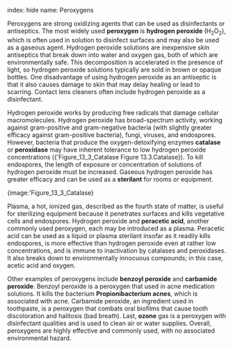 index: hide
name: Peroxygens

Peroxygens are strong oxidizing agents that can be used as disinfectants or antiseptics. The most widely used  **peroxygen** is  **hydrogen peroxide** (H<sub>2</sub>O<sub>2</sub>), which is often used in solution to disinfect surfaces and may also be used as a gaseous agent. Hydrogen peroxide solutions are inexpensive skin antiseptics that break down into water and oxygen gas, both of which are environmentally safe. This decomposition is accelerated in the presence of light, so hydrogen peroxide solutions typically are sold in brown or opaque bottles. One disadvantage of using hydrogen peroxide as an antiseptic is that it also causes damage to skin that may delay healing or lead to scarring. Contact lens cleaners often include hydrogen peroxide as a disinfectant.

Hydrogen peroxide works by producing free radicals that damage cellular macromolecules. Hydrogen peroxide has broad-spectrum activity, working against gram-positive and gram-negative bacteria (with slightly greater efficacy against gram-positive bacteria), fungi, viruses, and endospores. However, bacteria that produce the oxygen-detoxifying enzymes  **catalase** or  **peroxidase** may have inherent tolerance to low hydrogen peroxide concentrations ({'Figure_13_3_Catalase Figure 13.3.Catalase}). To kill endospores, the length of exposure or concentration of solutions of hydrogen peroxide must be increased. Gaseous hydrogen peroxide has greater efficacy and can be used as a  **sterilant** for rooms or equipment.


{image:'Figure_13_3_Catalase}
        

Plasma, a hot, ionized gas, described as the fourth state of matter, is useful for sterilizing equipment because it penetrates surfaces and kills vegetative cells and endospores. Hydrogen peroxide and  **peracetic acid**, another commonly used peroxygen, each may be introduced as a plasma. Peracetic acid can be used as a liquid or plasma sterilant insofar as it readily kills endospores, is more effective than hydrogen peroxide even at rather low concentrations, and is immune to inactivation by catalases and peroxidases. It also breaks down to environmentally innocuous compounds; in this case, acetic acid and oxygen.

Other examples of peroxygens include  **benzoyl peroxide** and  **carbamide peroxide**. Benzoyl peroxide is a peroxygen that used in acne medication solutions. It kills the bacterium  **Propionibacterium acnes**, which is associated with acne. Carbamide peroxide, an ingredient used in toothpaste, is a peroxygen that combats oral biofilms that cause tooth discoloration and halitosis (bad breath). Last,  **ozone** gas is a peroxygen with disinfectant qualities and is used to clean air or water supplies. Overall, peroxygens are highly effective and commonly used, with no associated environmental hazard.
